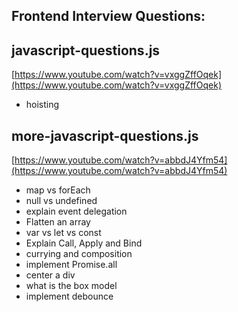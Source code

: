 ## Frontend Interview Questions:

## javascript-questions.js

[https://www.youtube.com/watch?v=vxggZffOqek](https://www.youtube.com/watch?v=vxggZffOqek)

- hoisting

## more-javascript-questions.js

[https://www.youtube.com/watch?v=abbdJ4Yfm54](https://www.youtube.com/watch?v=abbdJ4Yfm54)

- map vs forEach
- null vs undefined
- explain event delegation
- Flatten an array
- var vs let vs const
- Explain Call, Apply and Bind
- currying and composition
- implement Promise.all
- center a div
- what is the box model
- implement debounce
